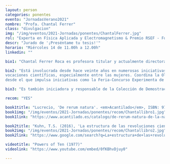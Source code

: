 ```yaml
---
layout: person
categories: ponentes
evento: "JornadasVerano2021"
nombre: "Profa. Chantal Ferrer"
class: "divulgacion"
img: "/img/eventos/2021-Jornadas/ponentes/ChantalFerrer.jpg"
rol: "Experta en Física Aplicada y Electromagnetismo & Premio RSEF - Fund. BBVA de Enseñanza y Divulgación de la Física 2018"
descr: "Jurado de '¡Preséntame tu tesis!'"
horario: "Miércoles 14 de 11.00h a 12.00h"
linkedin: ""

bio1: "Chantal Ferrer Roca es profesora titular y actualmente directora del Departamento de Física Aplicada y Electromagnetismo de la Universitat de València además de investigadora del grupo de semiconductores bajo altas presiones y temperaturas en el Instituto de Ciencia de Materiales de esta universidad."

bio2: "Está involucrada desde hace veinte años en numerosas iniciativas de divulgación, con una preocupación por suscitar la curiosidad por aquello que nos rodea, estimulando la cultura y las
vocaciones científicas, especialmente entre las mujeres. Coordina la Olimpiada de Física de Valencia y el Grupo de Trabajo de Física Arquímedes, formado por profesorado mixto (universidad - secundaria),
desde el que impulsa iniciativas como la Feria-Concurso Experimenta de Física y Tecnología, que organiza desde 2005, - en la que el alumnado expone y explica proyectos STEM- o el Aula Experimenta. Ambas iniciativas obtuvieron el premio “Física en la Sociedad” del certamen nacional “Ciencia en Acción” 2013."

bio3: "Es también iniciadora y responsable de la Colección de Demostraciones Experimentales de Física de la UV, proyecto pionero a disposición de todo el profesorado para su docencia. En 2018 le fue concedido el Premio de Enseñanza y Divulgación de la Real Sociedad Española de Física - Fundación BBVA."

recom: "YES"

book1title: "Lucrecio, 'De rerum natura'. <em>Acantilado</em>, ISBN: 9788415689171"
book1img: "/img/eventos/2021-Jornadas/ponentes/recom/Chantallibro1.jpg"
book1link: "https://www.acantilado.es/catalogo/de-rerum-natura-de-la-naturaleza/"

book2title: "Kuhn, T.S. (2016), 'La estructura de las revoluciones científicas'. <em>Breviarios Fondo de Cultura Económica</em>, ISBN: ‎ 9786071614223"
book2img: "/img/eventos/2021-Jornadas/ponentes/recom/Chantallibro2.jpg"
book2link: "https://www.google.com/search?q=La+estructura+de+las+revoluciones+cient%C3%ADficas.+Thomas+S.+Kuhn,+ed.+Breviarios+Fondo+de+Cultura+Econ%C3%B3mica,+4%C2%AA+edici%C3%B3n+%282016%29&source=lmns&bih=615&biw=1366&client=firefox-b-d&hl=ca&sa=X&ved=2ahUKEwjx55eW_NvxAhUYzhQKHQikCZwQ_AUoAHoECAEQAA"

videotitle: "Powers of Ten (1977)"
videolink: "https://www.youtube.com/embed/0fKBhvDjuy0"

---
```

